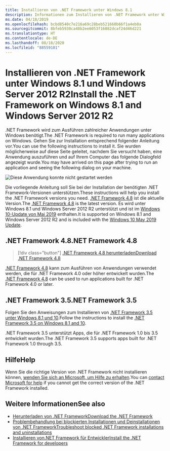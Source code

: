 ```yaml
---
title: Installieren von .NET Framework unter Windows 8.1
description: Informationen zum Installieren von .NET Framework unter Windows 8.1
ms.date: 04/18/2019
ms.openlocfilehash: bcbd8540c7e216a69c28beb521660b66f1a4eb8a
ms.sourcegitcommit: 8bfeb5930ca48b2ee6053f16082dcaf24d46d221
ms.translationtype: HT
ms.contentlocale: de-DE
ms.lasthandoff: 08/18/2020
ms.locfileid: "88559101"
---
```

# <a name="install-the-net-framework-on-windows-81-and-windows-server-2012-r2"></a><span data-ttu-id="208c8-103">Installieren von .NET Framework unter Windows 8.1 und Windows Server 2012 R2</span><span class="sxs-lookup"><span data-stu-id="208c8-103">Install the .NET Framework on Windows 8.1 and Windows Server 2012 R2</span></span>

<span data-ttu-id="208c8-104">.NET Framework wird zum Ausführen zahlreicher Anwendungen unter Windows benötigt.</span><span class="sxs-lookup"><span data-stu-id="208c8-104">The .NET Framework is required to run many applications on Windows.</span></span> <span data-ttu-id="208c8-105">Gehen Sie zur Installation entsprechend folgender Anleitung vor.</span><span class="sxs-lookup"><span data-stu-id="208c8-105">You can use the following instructions to install it.</span></span> <span data-ttu-id="208c8-106">Sie wurden möglicherweise auf diese Seite geleitet, nachdem Sie versucht haben, eine Anwendung auszuführen und auf Ihrem Computer das folgende Dialogfeld angezeigt wurde.</span><span class="sxs-lookup"><span data-stu-id="208c8-106">You may have arrived on this page after trying to run an application and seeing the following dialog on your machine.</span></span>

![Diese Anwendung konnte nicht gestartet werden](./media/this-application-could-not-be-started.png)

<span data-ttu-id="208c8-108">Die vorliegende Anleitung soll Sie bei der Installation der benötigten .NET Framework-Versionen unterstützen.</span><span class="sxs-lookup"><span data-stu-id="208c8-108">These instructions will help you install the .NET Framework versions you need.</span></span> <span data-ttu-id="208c8-109">[.NET Framework 4.8](https://github.com/Microsoft/dotnet/tree/master/releases/net48) ist die aktuelle Version.</span><span class="sxs-lookup"><span data-stu-id="208c8-109">The [.NET Framework 4.8](https://github.com/Microsoft/dotnet/tree/master/releases/net48) is the latest version.</span></span> <span data-ttu-id="208c8-110">Es wird unter Windows 8.1 und Windows Server 2012 R2 unterstützt und ist im [Windows 10-Update von Mai 2019](https://support.microsoft.com/help/4028685/windows-10-get-the-update) enthalten.</span><span class="sxs-lookup"><span data-stu-id="208c8-110">It is supported on Windows 8.1 and Windows Server 2012 R2 and is included with the [Windows 10 May 2019 Update](https://support.microsoft.com/help/4028685/windows-10-get-the-update).</span></span>

## <a name="net-framework-48"></a><span data-ttu-id="208c8-111">.NET Framework 4.8</span><span class="sxs-lookup"><span data-stu-id="208c8-111">.NET Framework 4.8</span></span>

> [!div class="button"]
> [<span data-ttu-id="208c8-112">.NET Framework 4.8 herunterladen</span><span class="sxs-lookup"><span data-stu-id="208c8-112">Download .NET Framework 4.8</span></span>](https://dotnet.microsoft.com/download/dotnet-framework/net48)

<span data-ttu-id="208c8-113">[.NET Framework 4.8](https://github.com/Microsoft/dotnet/tree/master/releases/net48) kann zum Ausführen von Anwendungen verwendet werden, die für .NET Framework 4.0 oder höher entwickelt wurden.</span><span class="sxs-lookup"><span data-stu-id="208c8-113">The [.NET Framework 4.8](https://github.com/Microsoft/dotnet/tree/master/releases/net48) can be used to run applications built for .NET Framework 4.0 or later.</span></span>

## <a name="net-framework-35"></a><span data-ttu-id="208c8-114">.NET Framework 3.5</span><span class="sxs-lookup"><span data-stu-id="208c8-114">.NET Framework 3.5</span></span>

<span data-ttu-id="208c8-115">Folgen Sie den Anweisungen zum Installieren von [.NET Framework 3.5 unter Windows 8.1 und 10](dotnet-35-windows-10.md).</span><span class="sxs-lookup"><span data-stu-id="208c8-115">Follow the instructions to install the [.NET Framework 3.5 on Windows 8.1 and 10](dotnet-35-windows-10.md).</span></span>

<span data-ttu-id="208c8-116">.NET Framework 3.5 unterstützt Apps, die für .NET Framework 1.0 bis 3.5 entwickelt wurden.</span><span class="sxs-lookup"><span data-stu-id="208c8-116">The .NET Framework 3.5 supports apps built for .NET Framework 1.0 through 3.5.</span></span>

## <a name="help"></a><span data-ttu-id="208c8-117">Hilfe</span><span class="sxs-lookup"><span data-stu-id="208c8-117">Help</span></span>

<span data-ttu-id="208c8-118">Wenn Sie die richtige Version von .NET Framework nicht installieren können, [wenden Sie sich an Microsoft, um Hilfe zu erhalten](mailto:dotnet-install-help@service.microsoft.com?subject=Install-Help).</span><span class="sxs-lookup"><span data-stu-id="208c8-118">You can [contact Microsoft for help](mailto:dotnet-install-help@service.microsoft.com?subject=Install-Help) if you cannot get the correct version of the .NET Framework installed.</span></span>

## <a name="see-also"></a><span data-ttu-id="208c8-119">Weitere Informationen</span><span class="sxs-lookup"><span data-stu-id="208c8-119">See also</span></span>

- [<span data-ttu-id="208c8-120">Herunterladen von .NET Framework</span><span class="sxs-lookup"><span data-stu-id="208c8-120">Download the .NET Framework</span></span>](https://dotnet.microsoft.com/download)
- [<span data-ttu-id="208c8-121">Problembehandlung bei blockierten Installationen und Deinstallationen von .NET Framework</span><span class="sxs-lookup"><span data-stu-id="208c8-121">Troubleshoot blocked .NET Framework installations and uninstallations</span></span>](troubleshoot-blocked-installations-and-uninstallations.md)
- [<span data-ttu-id="208c8-122">Installieren von.NET Framework für Entwickler</span><span class="sxs-lookup"><span data-stu-id="208c8-122">Install the .NET Framework for developers</span></span>](guide-for-developers.md)
